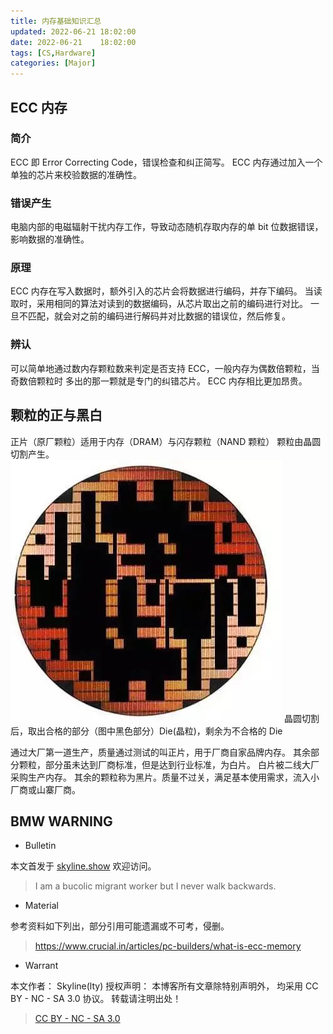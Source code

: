 ```yaml
---
title: 内存基础知识汇总
updated: 2022-06-21	18:02:00
date: 2022-06-21	18:02:00
tags: [CS,Hardware]
categories: [Major]
---
```

            
            

## ECC 内存

### 简介

ECC 即 Error Correcting Code，错误检查和纠正简写。
ECC 内存通过加入一个单独的芯片来校验数据的准确性。

### 错误产生
<!--more-->

电脑内部的电磁辐射干扰内存工作，导致动态随机存取内存的单 bit 位数据错误，影响数据的准确性。

### 原理

ECC 内存在写入数据时，额外引入的芯片会将数据进行编码，并存下编码。
当读取时，采用相同的算法对读到的数据编码，从芯片取出之前的编码进行对比。
一旦不匹配，就会对之前的编码进行解码并对比数据的错误位，然后修复。

### 辨认

可以简单地通过数内存颗粒数来判定是否支持 ECC，一般内存为偶数倍颗粒，当奇数倍颗粒时
多出的那一颗就是专门的纠错芯片。
ECC 内存相比更加昂贵。

## 颗粒的正与黑白

正片（原厂颗粒）适用于内存（DRAM）与闪存颗粒（NAND 颗粒）
颗粒由晶圆切割产生。
![内存20211116190625](https://raw.githubusercontent.com/skylinety/blog-pics/master/imgs/%E5%86%85%E5%AD%9820211116190625.png)
晶圆切割后，取出合格的部分（图中黑色部分）Die(晶粒)，剩余为不合格的 Die

通过大厂第一道生产，质量通过测试的叫正片，用于厂商自家品牌内存。
其余部分颗粒，部分虽未达到厂商标准，但是达到行业标准，为白片。
白片被二线大厂采购生产内存。
其余的颗粒称为黑片。质量不过关，满足基本使用需求，流入小厂商或山寨厂商。

## BMW WARNING

- Bulletin

本文首发于 [skyline.show](http://www.skyline.show)  欢迎访问。

> I am a bucolic migrant worker but I never walk backwards.

- Material

参考资料如下列出，部分引用可能遗漏或不可考，侵删。

> https://www.crucial.in/articles/pc-builders/what-is-ecc-memory

- Warrant

本文作者： Skyline(lty)
授权声明： 本博客所有文章除特别声明外， 均采用 CC BY - NC - SA 3.0 协议。 转载请注明出处！

> [CC BY - NC - SA 3.0](https://creativecommons.org/licenses/by-nc-sa/3.0/deed.zh)
